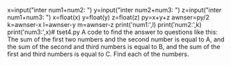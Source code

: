 x=input("inter num1+num2: ")
y=input("inter num2+num3: ")
z=input("inter num1+num3: ")
x=float(x)
y=float(y)
z=float(z)
py=x+y+z
awnser=py/2
k=awnser-x
l=awnser-y
m=awnser-z
print('num1:',l)
print('num2:',k)
print('num3:',x)# tset4.py
A code to find the answer to questions like this:  The sum of the first two numbers and the second number is equal to A, and the sum of the second and third numbers is equal to B, and the sum of the first and third numbers is equal to C. Find each of the numbers.
